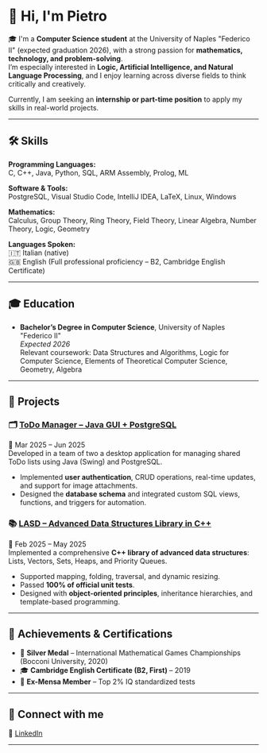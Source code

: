 # 👋 Hi, I'm Pietro

🎓 I'm a **Computer Science student** at the University of Naples "Federico II" (expected graduation 2026), with a strong passion for **mathematics, technology, and problem-solving**.  
I’m especially interested in **Logic, Artificial Intelligence, and Natural Language Processing**, and I enjoy learning across diverse fields to think critically and creatively.  

Currently, I am seeking an **internship or part-time position** to apply my skills in real-world projects.

---

## 🛠️ Skills

**Programming Languages:**  
C, C++, Java, Python, SQL, ARM Assembly, Prolog, ML  

**Software & Tools:**  
PostgreSQL, Visual Studio Code, IntelliJ IDEA, LaTeX, Linux, Windows  

**Mathematics:**  
Calculus, Group Theory, Ring Theory, Field Theory, Linear Algebra, Number Theory, Logic, Geometry  

**Languages Spoken:**  
🇮🇹 Italian (native)  
🇬🇧 English (Full professional proficiency – B2, Cambridge English Certificate)  

---

## 🎓 Education

- **Bachelor’s Degree in Computer Science**, University of Naples "Federico II"  
  _Expected 2026_  
  Relevant coursework: Data Structures and Algorithms, Logic for Computer Science, Elements of Theoretical Computer Science, Geometry, Algebra  

---

## 📂 Projects

### 🗂️ [ToDo Manager – Java GUI + PostgreSQL](https://github.com/shalashaska117/ProjectBDD-OO-2025)  
📌 Mar 2025 – Jun 2025  
Developed in a team of two a desktop application for managing shared ToDo lists using Java (Swing) and PostgreSQL.  
- Implemented **user authentication**, CRUD operations, real-time updates, and support for image attachments.  
- Designed the **database schema** and integrated custom SQL views, functions, and triggers for automation.  

### 📚 [LASD – Advanced Data Structures Library in C++](https://github.com/shalashaska117/LASD_Project_2025)  
📌 Feb 2025 – May 2025  
Implemented a comprehensive **C++ library of advanced data structures**: Lists, Vectors, Sets, Heaps, and Priority Queues.  
- Supported mapping, folding, traversal, and dynamic resizing.  
- Passed **100% of official unit tests**.  
- Designed with **object-oriented principles**, inheritance hierarchies, and template-based programming.  

---

## 🏅 Achievements & Certifications

- 🥈 **Silver Medal** – International Mathematical Games Championships (Bocconi University, 2020)  
- 🎓 **Cambridge English Certificate (B2, First)** – 2019  
- 🧠 **Ex-Mensa Member** – Top 2% IQ standardized tests  

---

## 🔗 Connect with me

💼 [LinkedIn](https://www.linkedin.com/in/ppellegrino2002/)    

---
